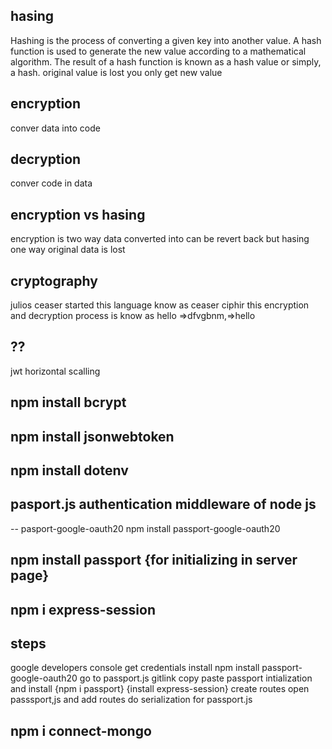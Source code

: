 <!-- @format -->

## hasing

Hashing is the process of converting a given key into another value. A hash function is used to generate the new value according to a mathematical algorithm. The result of a hash function is known as a hash value or simply, a hash.
original value is lost you only get new value

## encryption

conver data into code

## decryption

conver code in data

## encryption vs hasing

encryption is two way data converted into can be revert back
but hasing one way original data is lost

## cryptography

julios ceaser started this language know as ceaser ciphir
this encryption and decryption process is know as
hello =>dfvgbnm,=>hello

## ??

jwt
horizontal scalling

## npm install bcrypt

## npm install jsonwebtoken

## npm install dotenv

## pasport.js authentication middleware of node js

-- pasport-google-oauth20
npm install passport-google-oauth20

## npm install passport {for initializing in server page}

## npm i express-session

## steps

google developers console
get credentials
install npm install passport-google-oauth20
go to passport.js gitlink
copy paste passport intialization and install {npm i passport}
{install express-session}
create routes open passsport,js and add routes
do serialization for passport.js

## npm i connect-mongo

##
